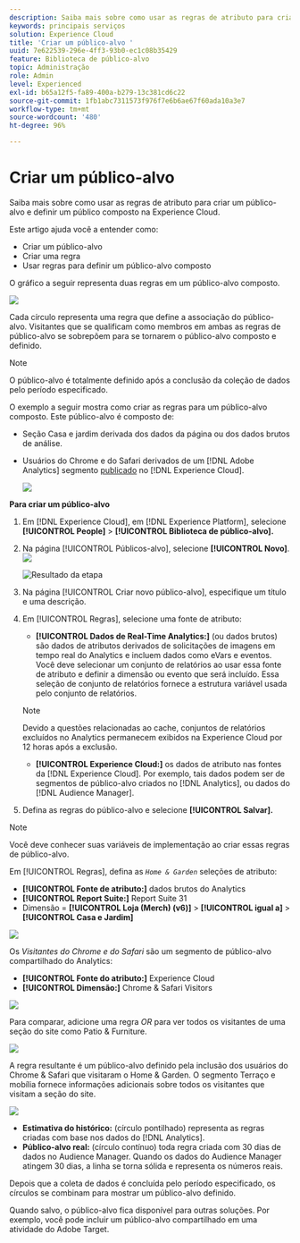 ```yaml
---
description: Saiba mais sobre como usar as regras de atributo para criar um público-alvo e definir um público composto na Adobe Experience Cloud.
keywords: principais serviços
solution: Experience Cloud
title: 'Criar um público-alvo '
uuid: 7e622539-296e-4ff3-93b0-ec1c08b35429
feature: Biblioteca de público-alvo
topic: Administração
role: Admin
level: Experienced
exl-id: b65a12f5-fa89-400a-b279-13c381cd6c22
source-git-commit: 1fb1abc7311573f976f7e6b6ae67f60ada10a3e7
workflow-type: tm+mt
source-wordcount: '480'
ht-degree: 96%

---
```


# Criar um público-alvo

Saiba mais sobre como usar as regras de atributo para criar um público-alvo e definir um público composto na Experience Cloud.

Este artigo ajuda você a entender como:

* Criar um público-alvo
* Criar uma regra
* Usar regras para definir um público-alvo composto

O gráfico a seguir representa duas regras em um público-alvo composto.

![](assets/audience_sharing.png)

Cada círculo representa uma regra que define a associação do público-alvo. Visitantes que se qualificam como membros em ambas as regras de público-alvo se sobrepõem para se tornarem o público-alvo composto e definido.

>[!NOTE]
>
>O público-alvo é totalmente definido após a conclusão da coleção de dados pelo período especificado.

O exemplo a seguir mostra como criar as regras para um público-alvo composto. Este público-alvo é composto de:

* Seção Casa e jardim derivada dos dados da página ou dos dados brutos de análise.
* Usuários do Chrome e do Safari derivados de um [!DNL Adobe Analytics] segmento [publicado](audience-library.md#task_32FEEFE0B32E4E388CD4D892D727282A) no [!DNL Experience Cloud].

   ![](assets/audience_create.png)

**Para criar um público-alvo**

1. Em [!DNL Experience Cloud], em [!DNL Experience Platform], selecione **[!UICONTROL People]** > **[!UICONTROL Biblioteca de público-alvo].**
1. Na página [!UICONTROL Públicos-alvo], selecione **[!UICONTROL Novo]**. ![](assets/add_icon_small.png)

   ![Resultado da etapa](assets/audience_create_new.png)

1. Na página [!UICONTROL Criar novo público-alvo], especifique um título e uma descrição.
1. Em [!UICONTROL Regras], selecione uma fonte de atributo:

   * **[!UICONTROL Dados de Real-Time Analytics:]** (ou dados brutos) são dados de atributos derivados de solicitações de imagens em tempo real do Analytics e incluem dados como eVars e eventos. Você deve selecionar um conjunto de relatórios ao usar essa fonte de atributo e definir a dimensão ou evento que será incluído. Essa seleção de conjunto de relatórios fornece a estrutura variável usada pelo conjunto de relatórios.
   >[!NOTE]
   >
   >Devido a questões relacionadas ao cache, conjuntos de relatórios excluídos no Analytics permanecem exibidos na Experience Cloud por 12 horas após a exclusão.

   * **[!UICONTROL Experience Cloud:]** os dados de atributo nas fontes da [!DNL Experience Cloud]. Por exemplo, tais dados podem ser de segmentos de público-alvo criados no [!DNL Analytics], ou dados do [!DNL Audience Manager].

1. Defina as regras do público-alvo e selecione **[!UICONTROL Salvar].**

>[!NOTE]
>
>Você deve conhecer suas variáveis de implementação ao criar essas regras de público-alvo.

Em [!UICONTROL Regras], defina as *`Home & Garden`* seleções de atributo:

* **[!UICONTROL Fonte de atributo:]** dados brutos do Analytics
* **[!UICONTROL Report Suite:]** Report Suite 31
* Dimensão = **[!UICONTROL Loja (Merch) (v6)]** > **[!UICONTROL igual a]** > **[!UICONTROL Casa e Jardim]**

![](assets/home_garden.png)

Os *Visitantes do Chrome e do Safari* são um segmento de público-alvo compartilhado do Analytics:

* **[!UICONTROL Fonte do atributo:]** Experience Cloud
* **[!UICONTROL Dimensão:]** Chrome &amp; Safari Visitors

![](assets/chrome_safari.png)

Para comparar, adicione uma regra *OR* para ver todos os visitantes de uma seção do site como Patio &amp; Furniture.

![](assets/audiences_rule_patio.png)

A regra resultante é um público-alvo definido pela inclusão dos usuários do Chrome &amp; Safari que visitaram o Home &amp; Garden. O segmento Terraço e mobília fornece informações adicionais sobre todos os visitantes que visitam a seção do site.

![](assets/defined_audience.png)

* **Estimativa do histórico:** (círculo pontilhado) representa as regras criadas com base nos dados do [!DNL Analytics].
* **Público-alvo real:** (círculo contínuo) toda regra criada com 30 dias de dados no Audience Manager. Quando os dados do Audience Manager atingem 30 dias, a linha se torna sólida e representa os números reais.

Depois que a coleta de dados é concluída pelo período especificado, os círculos se combinam para mostrar um público-alvo definido. 

Quando salvo, o público-alvo fica disponível para outras soluções. Por exemplo, você pode incluir um público-alvo compartilhado em uma atividade do Adobe Target.
